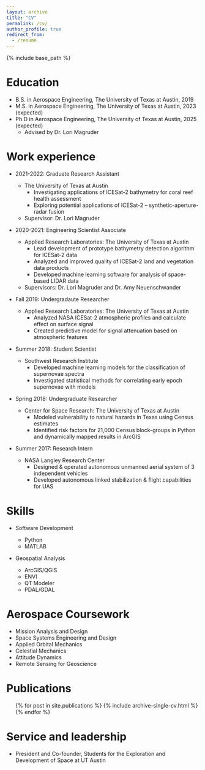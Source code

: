 ```yaml
---
layout: archive
title: "CV"
permalink: /cv/
author_profile: true
redirect_from:
  - /resume
---
```


{% include base_path %}

Education
======
* B.S. in Aerospace Engineering, The University of Texas at Austin, 2019
* M.S. in Aerospace Engineering, The University of Texas at Austin, 2023 (expected)
* Ph.D in Aerospace Engineering, The University of Texas at Austin, 2025 (expected)
  * Advised by Dr. Lori Magruder

Work experience
======
* 2021-2022: Graduate Research Assistant
  * The University of Texas at Austin
     * Investigating applications of ICESat-2 bathymetry for coral reef health assessment
     * Exploring potential applications of ICESat-2 – synthetic-aperture-radar fusion
  * Supervisor: Dr. Lori Magruder

* 2020-2021: Engineering Scientist Associate
  * Applied Research Laboratories: The University of Texas at Austin
    * Lead development of prototype bathymetry detection algorithm for ICESat-2 data
    * Analyzed and improved quality of ICESat-2 land and vegetation data products
    * Developed machine learning software for analysis of space-based LIDAR data
  * Supervisors: Dr. Lori Magruder and Dr. Amy Neuenschwander

* Fall 2019: Undergradaute Researcher
  * Applied Research Laboratories: The University of Texas at Austin
    * Analyzed NASA ICESat-2 atmospheric profiles and calculate effect on surface signal
    * Created predictive model for signal attenuation based on atmospheric features 
 
* Summer 2018: Student Scientist
  * Southwest Research Institute
    * Developed machine learning models for the classification of supernovae spectra
    * Investigated statistical methods for correlating early epoch supernovae with models

* Spring 2018: Undergraduate Researcher
  * Center for Space Research: The University of Texas at Austin
    * Modeled vulnerability to natural hazards in Texas using Census estimates
    * Identified risk factors for 21,000 Census block-groups in Python and dynamically mapped results in ArcGIS

* Summer 2017: Research Intern
  * NASA Langley Research Center
    * Designed & operated autonomous unmanned aerial system of 3 independent vehicles
    * Developed autonomous linked stabilization & flight capabilities for UAS

Skills
======
* Software Development
  * Python
  * MATLAB

* Geospatial Analysis
  * ArcGIS/QGIS
  * ENVI
  * QT Modeler
  * PDAL/GDAL

Aerospace Coursework
======
* Mission Analysis and Design
* Space Systems Engineering and Design
* Applied Orbital Mechanics
* Celestial Mechanics
* Attitude Dynamics
* Remote Sensing for Geoscience

Publications
======
  <ul>{% for post in site.publications %}
    {% include archive-single-cv.html %}
  {% endfor %}</ul>
  
Service and leadership
======
* President and Co-founder, Students for the Exploration and Development of Space at UT Austin
